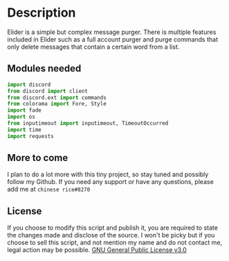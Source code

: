# Description

Elider is a simple but complex message purger. There is multiple features included in Elider such as a full account purger and purge commands that only delete messages that contain a certain word from a list.



## Modules needed

```python
import discord
from discord import client
from discord.ext import commands
from colorama import Fore, Style
import fade
import os
from inputimeout import inputimeout, TimeoutOccurred
import time
import requests
```
## More to come
I plan to do a lot more with this tiny project, so stay tuned and possibly follow my Github. If you need any support or have any questions, please add me at ```chinese rice#8270```
## License
If you choose to modify this script and publish it, you are required to state the changes made and disclose of the source. I won't be picky but if you choose to sell this script, and not mention my name and do not contact me, legal action may be possible.
[GNU General Public License v3.0](https://choosealicense.com/licenses/gpl-3.0/)
